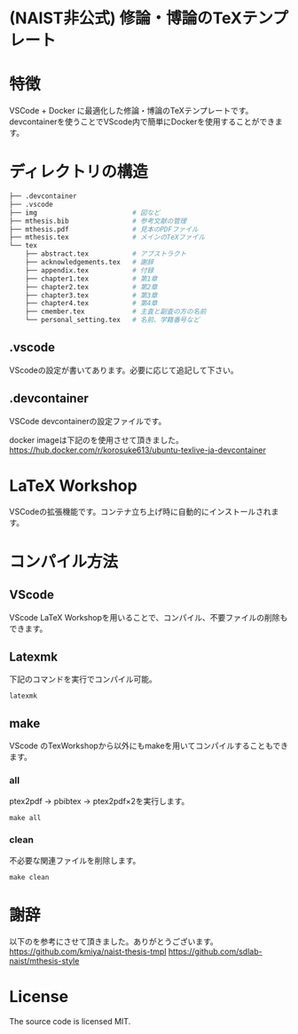 # (NAIST非公式) 修論・博論のTeXテンプレート

# 特徴
VSCode + Docker に最適化した修論・博論のTeXテンプレートです。  
devcontainerを使うことでVScode内で簡単にDockerを使用することができます。

# ディレクトリの構造
```bash
├── .devcontainer           
├── .vscode
├── img                        # 図など
├── mthesis.bib                # 参考文献の管理
├── mthesis.pdf                # 見本のPDFファイル
├── mthesis.tex                # メインのTeXファイル
└── tex
    ├── abstract.tex           # アブストラクト
    ├── acknowledgements.tex   # 謝辞
    ├── appendix.tex           # 付録
    ├── chapter1.tex           # 第1章
    ├── chapter2.tex           # 第2章
    ├── chapter3.tex           # 第3章
    ├── chapter4.tex           # 第4章
    ├── cmember.tex            # 主査と副査の方の名前
    └── personal_setting.tex   # 名前、学籍番号など
```

## .vscode
VScodeの設定が書いてあります。必要に応じて追記して下さい。

## .devcontainer
VSCode devcontainerの設定ファイルです。

docker imageは下記のを使用させて頂きました。  
https://hub.docker.com/r/korosuke613/ubuntu-texlive-ja-devcontainer

# LaTeX Workshop
VSCodeの拡張機能です。コンテナ立ち上げ時に自動的にインストールされます。


# コンパイル方法
## VScode
VScode LaTeX Workshopを用いることで、コンパイル、不要ファイルの削除もできます。

## Latexmk
下記のコマンドを実行でコンパイル可能。
```
latexmk
```

## make
VScode のTexWorkshopから以外にもmakeを用いてコンパイルすることもできます。

### all
ptex2pdf → pbibtex → ptex2pdf×2を実行します。
```
make all
```

### clean
不必要な関連ファイルを削除します。
```
make clean
```

# 謝辞
以下のを参考にさせて頂きました。ありがとうございます。
https://github.com/kmiya/naist-thesis-tmpl
https://github.com/sdlab-naist/mthesis-style

# License
The source code is licensed MIT.